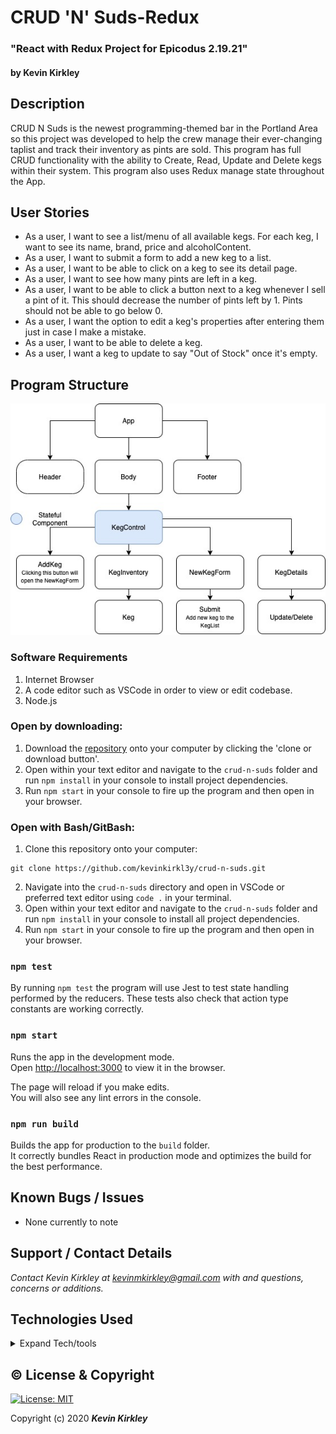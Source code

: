 # CRUD 'N' Suds-Redux

### "React with Redux Project for Epicodus 2.19.21"

#### by Kevin Kirkley

## Description
CRUD N Suds is the newest programming-themed bar in the Portland Area so this project was developed to help the crew manage their ever-changing taplist and track their inventory as pints are sold. This program has full CRUD functionality with the ability to Create, Read, Update and Delete kegs within their system. This program also uses Redux manage state throughout the App. 

## User Stories
* As a user, I want to see a list/menu of all available kegs. For each keg, I want to see its name, brand, price and alcoholContent.
* As a user, I want to submit a form to add a new keg to a list.
* As a user, I want to be able to click on a keg to see its detail page.
* As a user, I want to see how many pints are left in a keg.
* As a user, I want to be able to click a button next to a keg whenever I sell a pint of it. This should decrease the number of pints left by 1. Pints should not be able to go below 0.
* As a user, I want the option to edit a keg's properties after entering them just in case I make a mistake.
* As a user, I want to be able to delete a keg.
* As a user, I want a keg to update to say "Out of Stock" once it's empty.

## Program Structure

<img src="./READMEAssets/Crud-N-Suds.jpg">



### Software Requirements
1. Internet Browser
2. A code editor such as VSCode in order to view or edit codebase. 
3. Node.js

### Open by downloading:
1. Download the [repository](https://github.com/kevinkirkl3y/crud-n-suds.git) onto your computer by clicking the 'clone or download button'.
2. Open within your text editor and navigate to the `crud-n-suds` folder and run `npm install` in your console to install project dependencies.
3. Run `npm start` in your console to fire up the program and then open in your browser. 

### Open with Bash/GitBash:
1. Clone this repository onto your computer: 
```
git clone https://github.com/kevinkirkl3y/crud-n-suds.git
```
2. Navigate into the `crud-n-suds` directory and open in VSCode or preferred text editor using `code .` in your terminal.
3. Open within your text editor and navigate to the `crud-n-suds` folder and run `npm install` in your console to install all project dependencies.
4. Run `npm start` in your console to fire up the program and then open in your browser.

### `npm test`

By running `npm test` the program will use Jest to test state handling performed by the reducers. These tests also check that action type constants are working correctly. 


### `npm start`

Runs the app in the development mode.\
Open [http://localhost:3000](http://localhost:3000) to view it in the browser.

The page will reload if you make edits.\
You will also see any lint errors in the console.


### `npm run build`

Builds the app for production to the `build` folder.\
It correctly bundles React in production mode and optimizes the build for the best performance.




## Known Bugs / Issues

* None currently to note

## Support / Contact Details

_Contact Kevin Kirkley at [kevinmkirkley@gmail.com](mailto:kevinmkirkley@gmail.com) with and questions, concerns or additions._

## Technologies Used

<details>
  <summary>Expand Tech/tools</summary>

* [Bootstrap Components](https://getbootstrap.com/docs/3.3/components/)
* Javascript
* React
* CSS
* Node.js
* Google Fonts
* Redux
* Jest
* Babel

</details>

## ©️ License & Copyright

[![License: MIT](https://img.shields.io/badge/License-MIT-yellow.svg)](https://opensource.org/licenses/MIT)

Copyright (c) 2020 **_Kevin Kirkley_**

